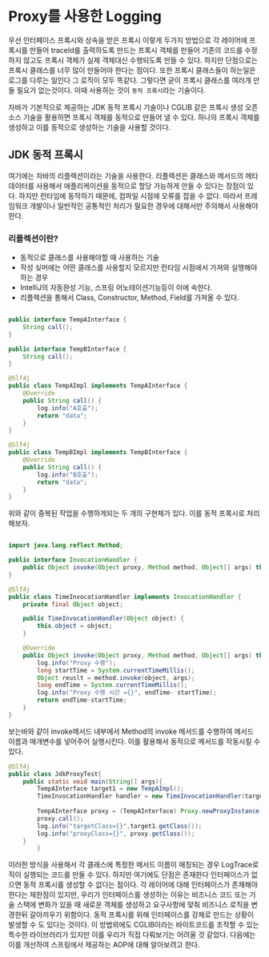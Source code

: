 # Proxy를 사용한 Logging

우선 인터페이스 프록시와 상속을 받은 프록시 이렇게 두가지 방법으로 각 레이어에 프록시를 만들어 traceId를 출력하도록 만드는 프록시 객체를 만들어 
기존의 코드를 수정하지 않고도 프록시 객체가 실제 객체대신 수행되도록 만들 수 있다.
하지만 단점으로는 프록시 클래스를 너무 많이 만들어야 한다는 점이다. 또한 프록시 클래스들이 하는일은 로그를 다루는 일인다 그 로직이 모두 똑같다. 그렇다면 굳이 프록시 클래스를 여러개 만들 필요가 없는것이다.
이때 사용하는 것이 `동적 프록시`라는 기술이다.

자바가 기본적으로 제공하는 JDK 동적 프록시 기술이나 CGLIB 같은 프록시 생성 오픈소스 기술을 활용하면 프록시 객체를 동적으로 만들어 낼 수 있다.
하나의 프록시 객체를 생성하고 이를 동적으로 생성하는 기술을 사용할 것이다.

## JDK 동적 프록시

여기에는 자바의 리플렉션이라는 기술을 사용한다.
리플렉션은 클래스와 메서드의 메타데이터를 사용해서 애플리케이션을 동적으로 할당 가능하게 만들 수 있다는 장점이 있다.
하지만 런타임에 동작하기 때문에, 컴파일 시점에 오류를 잡을 수 없다. 따라서 프레임워크 개발이나 일반적인 공통적인 처리가 필요한 경우에 대해서만 주의해서 사용해야 한다.

### 리플렉션이란?

- 동적으로 클래스를 사용해야할 때 사용하는 기술
- 작성 싲머에는 어떤 클래스를 사용할지 모르지만 런타임 시점에서 가져와 실행해야 하는 경우
- IntelliJ의 자동완성 기능, 스프링 어노테이션기능등이 이에 속한다.
- 리플렉션을 통해서 Class, Constructor, Method, Field를 가져올 수 있다.

```java

public interface TempAInterface {
    String call();
}

public interface TempBInterface {
    String call();
}

@Slf4j
public class TempAImpl implements TempAInterface {
    @Override
    public String call() {
        log.info("A호출");
        return "data";
    }
}

@Slf4j
public class TempBImpl implements TempBInterface {
    @Override
    public String call() {
        log.info("B호출");
        return "data";
    }
}


```

위와 같이 중복된 작업을 수행하게되는 두 개의 구현체가 있다. 이를 동적 프록시로 처리해보자.

```java

import java.lang.reflect.Method;

public interface InvocationHandler {
    public Object invoke(Object proxy, Method method, Object[] args) throws Throwable;
}

@Slf4j
public class TimeInvocationHandler implements InvocationHandler {
    private final Object object;

    public TimeInvocationHandler(Object object) {
        this.object = object;
    }

    @Override
    public Object invoke(Object proxy, Method method, Object[] args) throws Throwable {
        log.info("Proxy 수행");
        long startTime = System.currentTimeMillis();
        Object reuslt = method.invoke(object, args);
        long endTime = System.currentTimeMillis();
        log.info("Proxy 수행 시간 ={}", endTime- startTime);
        return endTime-startTime;
    }
}

```

보는바와 같이 invoke메서드 내부에서 Method의 invoke 메서드를 수행하여 메서드 이름과 매개변수를 넣어주어 실행시킨다.
이를 활용해서 동적으로 메서드를 작동시킬 수 있다.

```java
@Slf4j
public class JdkProxyTest{
    public static void main(String[] args){
        TempAInterface target1 = new TempAImpl();
        TimeInvocationHandler handler = new TimeInvocationHandler(target1);
        
        TempAInterface proxy = (TempAInterface) Proxy.newProxyInstance(TempAInterface.class.getClassLoader(), new Class[]{TempAInterface.class},handler );
        proxy.call();
        log.info("targetClass={}",target1.getClass());
        log.info("proxyClass={}", proxy.getClass());
    }
        }
```

이러한 방식을 사용해서 각 클래스에 특정한 메서드 이름이 매칭되는 경우 LogTrace로직이 실행되는 코드를 만들 수 있다.
하지만 여기에도 단점은 존재한다 인터페이스가 없으면 동적 프록시를 생성할 수 없다는 점이다.
각 레이어에 대해 인터페이스가 존재해야한다는 제한점이 있지만, 우리가 인터페이스를 생성하는 이유는 비즈니스 코드 또는 기술 스택에 변화가 있을 때 새로운 객체를 생성하고 요구사항에 맞춰 비즈니스 로직을 변경한뒤 갈아끼우기 위함이다. 동적 프록시를 위해 인터페이스를 강제로 만드는 상황이 발생할 수 도 있다는 것이다.
이 방법외에도 CGLIB이라는 바이트코드를 조작할 수 있는 특수한 라이브러리가 있지만 이를 우리가 직접 다뤄보기는 어려울 것 같았다. 다음에는 이를 개선하여 스프링에서 제공하는 AOP에 대해 알아보려고 한다.